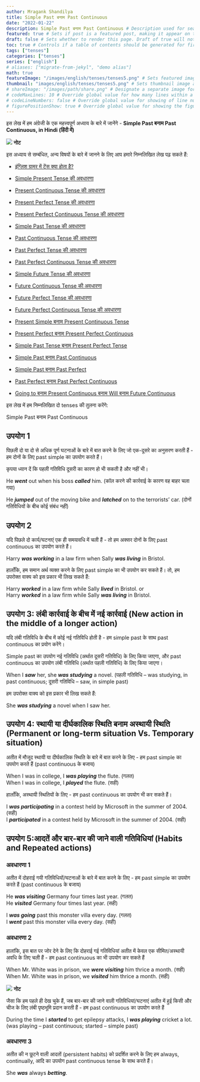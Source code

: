 ```yaml
---
author: Mragank Shandilya
title: Simple Past बनाम Past Continuous
date: "2022-01-22"
description: Simple Past बनाम Past Continuous # Description used for search engine.
featured: true # Sets if post is a featured post, making it appear on the sidebar. A featured post won't be listed on the sidebar if it's the current page
draft: false # Sets whether to render this page. Draft of true will not be rendered.
toc: true # Controls if a table of contents should be generated for first-level links automatically.
tags: ["tenses"]
categories: ["tenses"]
series: ["english"]
# aliases: ["migrate-from-jekyl", "demo alias"]
math: true
featureImage: "/images/english/tenses/tenses5.png" # Sets featured image on blog post.
thumbnail: "images/english/tenses/tenses5.png" # Sets thumbnail image appearing inside card on homepage. I will keep it the same as featureImage.
# shareImage: "/images/path/share.png" # Designate a separate image for social media sharing.
# codeMaxLines: 10 # Override global value for how many lines within a code block before auto-collapsing.
# codeLineNumbers: false # Override global value for showing of line numbers within code block.
# figurePositionShow: true # Override global value for showing the figure label.
---
```


इस लेख में हम अंग्रेजी के एक महत्त्वपूर्ण अध्याय के बारे में जानेंगे - <strong>Simple Past बनाम Past Continuous, in Hindi (हिंदी में)</strong>

<div class="toc-mak">
  <img src="../../../images/pencil.png">
  <b>नोट</b><br>

इस अध्याय से सम्बंधित, अन्य विषयों के बारे में जानने के लिए आप हमारे निम्नलिखित लेख पढ़ सकते हैं: 

* <a href="../what-is-tense-in-english-grammar" title="Tenses" class="mak-link">इंग्लिश ग्रामर में टेंस क्या होता है?</a> 

* <a href="../what-is-simple-present-tense" title="Tenses" class="mak-link">Simple Present Tense की अवधारणा</a> 
* <a href="../what-is-present-continuous-tense" title="Tenses" class="mak-link">Present Continuous Tense की अवधारणा</a> 
* <a href="../what-is-present-perfect-tense" title="Tenses" class="mak-link">Present Perfect Tense की अवधारणा</a> 
* <a href="../what-is-present-perfect-continuous-tense" title="Tenses" class="mak-link">Present Perfect Continuous Tense की अवधारणा</a> 

* <a href="../what-is-simple-past-tense" title="Tenses" class="mak-link">Simple Past Tense की अवधारणा</a> 
* <a href="../what-is-past-continuous-tense" title="Tenses" class="mak-link">Past Continuous Tense की अवधारणा</a> 
* <a href="../what-is-past-perfect-tense" title="Tenses" class="mak-link">Past Perfect Tense की अवधारणा</a> 
* <a href="../what-is-past-perfect-continuous-tense" title="Tenses" class="mak-link">Past Perfect Continuous Tense की अवधारणा</a> 

* <a href="../what-is-simple-future-tense" title="Tenses" class="mak-link">Simple Future Tense की अवधारणा</a> 
* <a href="../what-is-future-continuous-tense" title="Tenses" class="mak-link">Future Continuous Tense की अवधारणा</a> 
* <a href="../what-is-future-perfect-tense" title="Tenses" class="mak-link">Future Perfect Tense की अवधारणा</a> 
* <a href="../what-is-future-perfect-continuous-tense" title="Tenses" class="mak-link">Future Perfect Continuous Tense की अवधारणा</a> 

* <a href="../present-simple-versus-present-continuous" title="Tenses" class="mak-link">Present Simple बनाम Present Continuous Tense</a> 
* <a href="../present-perfect-versus-present-perfect-continuous" title="Tenses" class="mak-link">Present Perfect बनाम Present Perfect Continuous</a> 
* <a href="../simple-past-versus-present-perfect" title="Tenses" class="mak-link">Simple Past Tense बनाम Present Perfect Tense</a> 
* <a href="../simple-past-versus-past-continuous" title="Tenses" class="mak-link">Simple Past बनाम Past Continuous</a> 
* <a href="../simple-past-versus-past-perfect" title="Tenses" class="mak-link">Simple Past बनाम Past Perfect</a> 
* <a href="../past-perfect-versus-past-perfect-continuous" title="Tenses" class="mak-link">Past Perfect बनाम Past Perfect Continuous</a> 
* <a href="../going-to-versus-other-tenses" title="Tenses" class="mak-link">Going to बनाम Present Continuous बनाम Will बनाम Future Continuous</a> 
</div>

इस लेख में हम निम्नलिखित दो tenses की तुलना करेंगे:

Simple Past बनाम Past Continuous  

## उपयोग 1

पिछली दो या दो से अधिक पूर्ण घटनाओं के बारे में बात करने के लिए जो एक-दूसरे का अनुसरण करती हैं - हम दोनों के लिए past simple का उपयोग करते हैं।

कृपया ध्यान दें कि पहली गतिविधि दूसरी का कारण हो भी सकती है और नहीं भी।

He ***went*** out when his boss ***called*** him. (कॉल करने की कार्रवाई के कारण वह बाहर चला गया)

He ***jumped*** out of the moving bike and ***latched*** on to the terrorists’ car. (दोनों गतिविधियों के बीच कोई संबंध नहीं)

## उपयोग 2

यदि पिछले दो कार्य/घटनाएं एक ही समयावधि में चली हैं - तो हम अक्सर दोनों के लिए past continuous का उपयोग करते हैं।

Harry ***was working*** in a law firm when Sally ***was living*** in Bristol.

हालाँकि, हम समान अर्थ व्यक्त करने के लिए past simple का भी उपयोग कर सकते हैं। तो, हम उपरोक्त वाक्य को इस प्रकार भी लिख सकते हैं:

Harry ***worked*** in a law firm while Sally ***lived*** in Bristol. or <br>
Harry ***worked*** in a law firm while Sally ***was living*** in Bristol.

## उपयोग 3: लंबी कार्रवाई के बीच में नई कार्रवाई (New action in the middle of a longer action)

यदि लंबी गतिविधि के बीच में कोई नई गतिविधि होती है - हम simple past के साथ past continuous का प्रयोग करेंगे।

Simple past का उपयोग नई गतिविधि (अर्थात दूसरी गतिविधि) के लिए किया जाएगा, और past continuous का उपयोग लंबी गतिविधि (अर्थात पहली गतिविधि) के लिए किया जाएगा।

When I ***saw*** her, she ***was studying*** a novel. (पहली गतिविधि – was studying, in past continuous; दूसरी गतिविधि – saw, in simple past)

हम उपरोक्त वाक्य को इस प्रकार भी लिख सकते हैं:

She ***was studying*** a novel when I saw her. 

## उपयोग 4: स्थायी या दीर्घकालिक स्थिति बनाम अस्थायी स्थिति (Permanent or long-term situation Vs. Temporary situation)

अतीत में मौजूद स्थायी या दीर्घकालिक स्थिति के बारे में बात करने के लिए - हम past simple का उपयोग करते हैं (past continuous के बजाय)

When I was in college, I ***<span class="mak-text-color-incorrect">was playing</span>*** the flute. (गलत) <br>
When I was in college, I ***<span class="mak-text-color">played</span>*** the flute. (सही)

हालाँकि, अस्थायी स्थितियों के लिए - हम past continuous का उपयोग भी कर सकते हैं।

I ***was participating*** in a contest held by Microsoft in the summer of 2004. (सही) <br>
I ***participated*** in a contest held by Microsoft in the summer of 2004. (सही)

## उपयोग 5:आदतें और बार-बार की जाने वाली गतिविधियां (Habits and Repeated actions)

### अवधारणा 1

अतीत में दोहराई गयी गतिविधियों/घटनाओं के बारे में बात करने के लिए - हम past simple का उपयोग करते हैं (past continuous के बजाय) 

He ***<span class="mak-text-color-incorrect">was visiting</span>*** Germany four times last year. (गलत) <br>
He ***<span class="mak-text-color">visited</span>*** Germany four times last year. (सही)

I ***<span class="mak-text-color-incorrect">was going</span>*** past this monster villa every day. (गलत) <br>
I ***<span class="mak-text-color">went</span>*** past this monster villa every day. (सही)

### अवधारणा 2

हालांकि, इस बात पर जोर देने के लिए कि दोहराई गई गतिविधियां अतीत में केवल एक सीमित/अस्थायी अवधि के लिए चली हैं - हम past continuous का भी उपयोग कर सकते हैं

When Mr. White was in prison, we ***were visiting*** him thrice a month. (सही) <br>
When Mr. White was in prison, we ***visited*** him thrice a month. (सही)

<div class="toc-mak">
  <img src="../../../images/pencil.png">
  <b>नोट</b><br>

जैसा कि हम पहले ही देख चुके हैं, जब बार-बार की जाने वाली गतिविधियां/घटनाएं अतीत में हुई किसी और चीज के लिए लंबी पृष्ठभूमि प्रदान करती हैं - हम past continuous का उपयोग करते हैं

During the time I ***started*** to get epilepsy attacks, I ***was playing*** cricket a lot. (was playing – past continuous; started – simple past)
</div>

### अवधारणा 3

अतीत की न छूटने वाली आदतों (persistent habits) को प्रदर्शित करने के लिए हम always, continually, आदि का उपयोग past continuous tense के साथ करते हैं।

She ***was*** always ***betting***.

